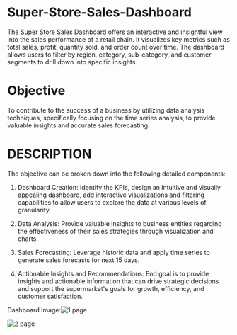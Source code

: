 # Super-Store-Sales-Dashboard
The Super Store Sales Dashboard offers an interactive and insightful view into the sales performance of a retail chain. It visualizes key metrics such as total sales, profit, quantity sold, and order count over time. The dashboard allows users to filter by region, category, sub-category, and customer segments to drill down into specific insights.

# Objective
To contribute to the success of a business by utilizing data analysis techniques, specifically focusing on the time series analysis, to provide valuable insights and accurate sales forecasting.

# DESCRIPTION

The objective can be broken down into the following detailed components:

1. Dashboard Creation: Identify the KPIs, design an intuitive and visually appealing dashboard, add interactive visualizations and filtering capabilities to allow users to explore the data at various levels of granularity.

2. Data Analysis: Provide valuable insights to business entities regarding the effectiveness of their sales strategies through visualization and charts.

3. Sales Forecasting: Leverage historic data and apply time series to generate sales forecasts for next 15 days.

4. Actionable Insights and Recommendations: End goal is to provide insights and actionable information that can drive strategic decisions and support the supermarket's goals for growth, efficiency, and customer satisfaction.

Dashboard Image:![1 page](https://github.com/user-attachments/assets/415829b0-d88a-432d-86de-0db3438d8c10)

![2 page](https://github.com/user-attachments/assets/8a3e1424-dd27-4a20-8d61-db2ca4c8074c)
